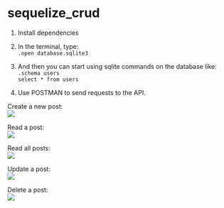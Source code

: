 # sequelize_crud

1. Install dependencies
2. In the terminal, type:  
`.open database.sqlite3`

3. And then you can start using sqlite commands on the database like:  
`.schema users`  
`select * from users`  

4. Use POSTMAN to send requests to the API.  

Create a new post:  
![](https://i.imgur.com/CzPsDSj.png)  

Read a post:  
![](https://i.imgur.com/BtCvqnn.png)  

Read all posts:  
![](https://i.imgur.com/VASOLBT.png)  

Update a post:  
![](https://i.imgur.com/tNHOoAC.png)  

Delete a post:  
![](https://i.imgur.com/2q8Pdla.png)  
